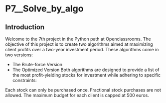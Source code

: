 ﻿# P7__Solve_by_algo

 ## Introduction
Welcome to the 7th project in the Python path at Openclassrooms. The objective of this project is to create two algorithms aimed at maximizing client profits over a two-year investment period. These algorithms come in two versions:

- The Brute-force Version
- The Optimized Version
Both algorithms are designed to provide a list of the most profit-yielding stocks for investment while adhering to specific constraints:

Each stock can only be purchased once.
Fractional stock purchases are not allowed.
The maximum budget for each client is capped at 500 euros.
